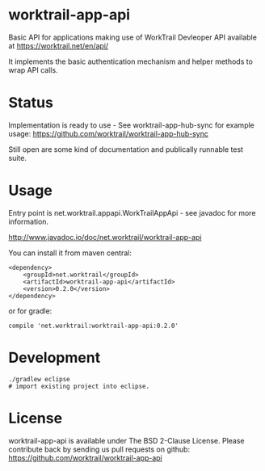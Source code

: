 # worktrail-app-api

Basic API for applications making use of WorkTrail Devleoper API
available at https://worktrail.net/en/api/

It implements the basic authentication mechanism and helper methods to
wrap API calls.


# Status

Implementation is ready to use - See worktrail-app-hub-sync for example usage:
https://github.com/worktrail/worktrail-app-hub-sync

Still open are some kind of documentation and publically runnable test suite.

# Usage

Entry point is net.worktrail.appapi.WorkTrailAppApi - see javadoc for more information.

http://www.javadoc.io/doc/net.worktrail/worktrail-app-api

You can install it from maven central:

    <dependency>
        <groupId>net.worktrail</groupId>
        <artifactId>worktrail-app-api</artifactId>
        <version>0.2.0</version>
    </dependency>

or for gradle:

    compile 'net.worktrail:worktrail-app-api:0.2.0'

# Development

    ./gradlew eclipse
    # import existing project into eclipse.

# License

worktrail-app-api is available under The BSD 2-Clause License. Please
contribute back by sending us pull requests on github:
https://github.com/worktrail/worktrail-app-api
